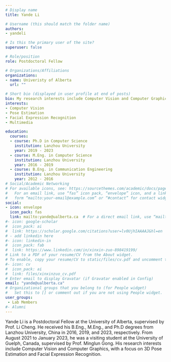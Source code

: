 ```yaml
---
# Display name
title: Yande Li

# Username (this should match the folder name)
authors:
- yandeli

# Is this the primary user of the site?
superuser: false

# Role/position
role: Postdoctoral Fellow

# Organizations/Affiliations
organizations:
- name: Univeristy of Alberta
  url: ""

# Short bio (displayed in user profile at end of posts)
bio: My research interests include Computer Vision and Computer Graphics, in particular in 3D Pose Estimation and Facial Expression Recognition.
interests:
- Computer Vision
- Pose Estimation
- Facial Expression Recognition
- Multimedia

education:
  courses:
  - course: Ph.D in Computer Science
    institution: Lanzhou University
    year: 2019 - 2023
  - course: M.Eng. in Computer Science
    institution: Lanzhou University
    year: 2016 - 2019
  - course: B.Eng. in Communication Engineering
    institution: Lanzhou University
    year: 2012 - 2016
# Social/Academic Networking
# For available icons, see: https://sourcethemes.com/academic/docs/page-builder/#icons
#   For an email link, use “fas” icon pack, “envelope” icon, and a link in the
#   form “mailto:your-email@example.com” or “#contact” for contact widget.
social:
- icon: envelope
  icon_pack: fas
  link: mailto:yande@ualberta.ca  # For a direct email link, use “mailto:test@example.org”.
#- icon: google-scholar
#  icon_pack: ai
#  link: https://scholar.google.com/citations?user=lv0UjhIAAAAJ&hl=en
# - add linkedin here
#- icon: linkedin-in
#  icon_pack: fab
#  link: https://www.linkedin.com/in/xinxin-zuo-898419199/
# Link to a PDF of your resume/CV from the About widget.
# To enable, copy your resume/CV to static/files/cv.pdf and uncomment the lines below.
#- icon: cv
#  icon_pack: ai
#  link: files/xinxinzuo_cv.pdf
# Enter email to display Gravatar (if Gravatar enabled in Config)
email: "yande@ualberta.ca"
# Organizational groups that you belong to (for People widget)
#   Set this to [] or comment out if you are not using People widget.
user_groups:
 - Lab Members
#- Alumni
---
```

Yande Li is a Postdoctoral Fellow at the University of Alberta, supervised by Prof. Li Cheng. He received his B.Eng., M.Eng., and Ph.D degrees from Lanzhou University, China in 2016, 2019, and 2023, respectively. From August 2021 to January 2023, he was a visiting student at the University of Guelph, Canada, supervised by Prof. Minglun Gong. His research interests include Computer Vision and Computer Graphics, with a focus on 3D Pose Estimation and Facial Expression Recognition.